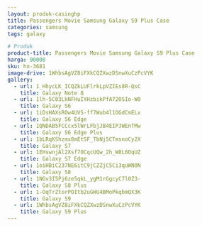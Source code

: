 ```yaml
---
layout: produk-casinghp
title: Passengers Movie Samsung Galaxy S9 Plus Case
categories: samsung
tags: galaxy

# Produk
product-title: Passengers Movie Samsung Galaxy S9 Plus Case
harga: 90000
sku: hn-3681
image-drive: 1WhbsAgVZ8iFXkCQZXwzDSnwXuCzPcVYK
gallery:
  - url: 1_HhycLK_ICQZkLUFlrkLpVZIEs8R-QsC
    title: Galaxy Note 8
  - url: 1lh-5C03LkNFHuIYHzbikPfA72OSIo-W0
    title: Galaxy S6
  - url: 1iDsHAXsROw4UVS-ff7Wub4l1OGdCmELv
    title: Galaxy S6 Edge
  - url: 1QNDAB5FCCcx5lWrLFbjJB4EIPJWEnTMw
    title: Galaxy S6 Edge Plus
  - url: 1bLRqKShzmx8mEtSF_TbNj5CTmsnoCy2X
    title: Galaxy S7
  - url: 1EHswnjAl2Xsf7OCqcUQw_2h_W8L6OqUZ
    title: Galaxy S7 Edge
  - url: 1oiHBiC237NE6itC9jCZZjC5Ci3quWN0N
    title: Galaxy S8
  - url: 1NGv3I5Pj6ze5qkL_ygM1rGgcyC7l0Z3-
    title: Galaxy S8 Plus
  - url: 1-OqTrZtorPOItb2uGHU4BMoPkqbmQX3K
    title: Galaxy S9
  - url: 1WhbsAgVZ8iFXkCQZXwzDSnwXuCzPcVYK
    title: Galaxy S9 Plus
---
```

